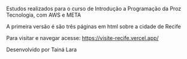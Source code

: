 Estudos realizados para o curso de Introdução a Programação da Proz Tecnologia, com AWS e META

A primeira versão é são três páginas em html sobre a cidade de Recife

Para visitar e navegar acesse: https://visite-recife.vercel.app/

Desenvolvido por Tainá Lara
